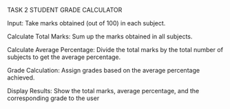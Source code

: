 TASK 2
STUDENT GRADE CALCULATOR 

Input: Take marks obtained (out of 100) in each subject. 

Calculate Total Marks: Sum up the marks obtained in all subjects. 

Calculate Average Percentage: Divide the total marks by the total number of subjects to get the 
average percentage. 

Grade Calculation: Assign grades based on the average percentage achieved. 

Display Results: Show the total marks, average percentage, and the corresponding grade to the user
